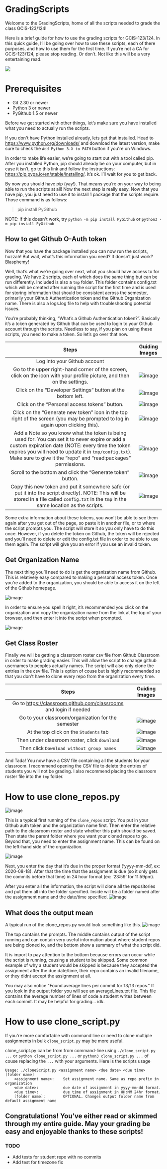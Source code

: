 # GradingScripts
Welcome to the GradingScripts, home of all the scripts needed to grade the class GCIS-123/124!

Here is a brief guide for how to use the grading scripts for GCIS-123/124. In this quick guide, I’ll be going over how to use these scripts, each of there purposes, and how to use them for the first time. If you’re not a CA for GCIS-123/124, please stop reading. Or don’t. Not like this will be a very entertaining read.

![](https://user-images.githubusercontent.com/12210881/148610094-7e0d17f6-fb2f-457d-83b6-9b6ee35eb291.png)

# Prerequisites
 - Git 2.30 or newer
 - Python 3 or newer
 - PyGithub 1.5 or newer

Before we get started with other things, let’s make sure you have installed what you need to actually run the scripts.

If you don't have Python installed already, lets get that installed. Head to https://www.python.org/downloads/ and download the latest version, make sure to check the `Add Python 3.X to PATH` button if you're on Windows.

In order to make life easier, we’re going to start out with a tool called pip. After you installed Python, pip should already be on your computer, but in case it isn’t, go to this link and follow the instructions: https://pip.pypa.io/en/stable/installing/. It’s ok. I’ll wait for you to get back.

By now you should have pip (yay!). That means you’re on your way to being able to run the scripts at all! Now the next step is really easy. Now that you have pip, you just need to use it to install 1 package that the scripts require. Those command is as follows:

>pip install PyGithub

NOTE: If this doesn't work, try `python -m pip install PyGithub` or `python3 -m pip install PyGithub`

## How to get Github O-Auth token
Now that you have the package installed you can now run the scripts, huzzah! But wait, what’s this information you need? It doesn’t just work? Blasphemy!

Well, that’s what we’re going over next, what you should have access to for grading. We have 2 scripts, each of which does the same thing but can be run differently. Included is also a `tmp` folder. This folder contains config.txt which will be created after running the script for the first time and is used for storing information that should be consistent across the semester, primarily your Github Authentication token and the Github Organization name. There is also a logs.log file to help with troubleshooting potential issues.

You’re probably thinking, “What’s a Github Authentication token?”. Basically it’s a token generated by Github that can be used to login to your Github account through the scripts. Needless to say, if you plan on using these scripts, you need to make a token. So let’s go over that now.

Steps | Guiding Images
:-----: | :-----------:
Log into your Github account | 
Go to the upper right-hand corner of the screen, click on the icon with your profile picture, and then on the settings. | ![image](https://user-images.githubusercontent.com/12210881/148611772-d5618152-002c-496c-bcb0-1da258b392c5.png)
Click on the “Developer Settings” button at the bottom left. | ![image](https://user-images.githubusercontent.com/12210881/148611844-2cc60d7c-88db-4f99-9736-2cf8d8a3ae8a.png)
Click on the “Personal access tokens” button. | ![image](https://user-images.githubusercontent.com/12210881/148611927-20330743-23ed-4157-8bae-3aaf248b6275.png)
Click on the “Generate new token” icon in the top right of the screen (you may be prompted to log in again upon clicking this). | ![image](https://user-images.githubusercontent.com/12210881/148612005-b95ccbdf-ca0a-4726-891e-9c7129b4be5e.png)
Add a Note so you know what the token is being used for. You can set it to never expire or add a custom expiration date (NOTE: every time the token expires you will need to update it in `tmp/config.txt`). Make sure to give it the “repo” and “read:packages” permissions. | ![image](https://user-images.githubusercontent.com/12210881/148612633-8bcf62f2-7238-48bc-9853-ea45024b055f.png)
Scroll to the bottom and click the “Generate token” button. | ![image](https://user-images.githubusercontent.com/12210881/148612852-b67538b2-e267-4d65-8a0d-9c1926fd6cc4.png)
Copy this new token and put it somewhere safe (or put it into the script directly). NOTE: This will be stored in a file called `config.txt` in the `tmp` in the same location as the scripts. | ![image](https://user-images.githubusercontent.com/12210881/148612967-0d27ae1a-8e1f-4d49-b685-f7652fad883c.png)

Some extra information about these tokens, you won’t be able to see them again after you get out of the page, so paste it in another file, or to where the script prompts you. The script will store it so you only have to do this once. However, if you delete the token on Github, the token will be rejected and you’ll need to delete or edit the config.txt file in order to be able to use them again. The script will give you an error if you use an invalid token.

## Get Organization Name
The next thing you’ll need to do is get the organization name from Github. This is relatively easy compared to making a personal access token. Once you’re added to the organization, you should be able to access it on the left of the Github homepage.

![image](https://user-images.githubusercontent.com/12210881/148613466-f5685d56-e503-46fe-9a6b-a5fceacf6a7f.png)

In order to ensure you spell it right, it’s recommended you click on the organization and copy the organization name from the link at the top of your browser, and then enter it into the script when prompted.

![image](https://user-images.githubusercontent.com/12210881/148613569-b098d878-9362-4349-bfed-d6b06f46872e.png)

## Get Class Roster

Finally we will be getting a classroom roster csv file from Github Classroom in order to make grading easier. This will allow the script to change github usernames to peoples actually names. The script will also only clone the entries in the csv file. This is option of couse but is highly recommended so that you don't have to clone every repo from the organization every time.

Steps | Guiding Images
:-----: | :-----------:
Go to https://classroom.github.com/classrooms and login if needed | 
Go to your classroom/organization for the semester | ![image](https://user-images.githubusercontent.com/12210881/148614399-e52af804-ea5e-47dc-8468-b94c52117579.png)
At the top click on the `Students` tab | ![image](https://user-images.githubusercontent.com/12210881/148614455-a2eb28f0-5920-4564-8f64-91d1ef67311f.png)
Then under classroom roster, click `download` | ![image](https://user-images.githubusercontent.com/12210881/148614534-833eb319-1c4a-49e4-b6d7-960cb3700a27.png)
Then click `Download without group names` | ![image](https://user-images.githubusercontent.com/12210881/148614634-e0e64e82-d8e0-4810-a174-dce89e47e549.png)

And Tada! You now have a CSV file containing all the students for your classroom. I recommend opening the CSV file to delete the entries of students you will not be grading.
I also recommend placing the classroom roster file into the `tmp` folder.

# How to use clone_repos.py
![image](https://user-images.githubusercontent.com/12210881/148616251-1b2a0714-5367-4d17-87c6-f412db4e9809.png)

This is a typical first running of the `clone_repos` script. You put in your Github auth token and the organization name first. Then enter the relative path to the classroom roster and state whether this path should be saved. Then state the parent folder where you want your cloned repos to go. Beyond that, you need to enter the assignment name. This can be found on the left-hand side of the organization.

![image](https://user-images.githubusercontent.com/12210881/148616483-f501ad70-77bb-45f0-a432-e3fe278efea3.png)

Next, you enter the day that it’s due in the proper format (‘yyyy-mm-dd’, ex: 2020-08-18). After that the time that the assignment is due (so it only gets the commits before that time) in 24 hour format (ex: ‘23:59’ for 11:59pm).

After you enter all the information, the script will clone all the repositories and put them all into the folder specified. Inside will be a folder named after the assignment name and the date/time specified.
![image](https://user-images.githubusercontent.com/12210881/148616913-aa034432-6ba8-4791-b99d-c5b0297f6ace.png)

## What does the output mean
A typical run of the clone_repos.py would look something like this.
![image](https://user-images.githubusercontent.com/12210881/148617201-0bee5f20-2e05-42e4-8229-f129eaa894f2.png)

The top contains the prompts. The middle contains output of the script running and can contain very useful information about where student repos are being cloned to, and the bottom show a summary of what the script did.

It is import to pay attention to the bottom because errors can occur while the script is running, causing a student to be skipped. Some common example of why a student would be skipped is because they accepted the assignment after the due date/time, their repo contains an invalid filename, or they didnt accept the assignment at all.

You may also notice "Found average lines per commit for 13/13 repos." If you look in the output folder you will see an averageLines.txt file. This file contains the average number of lines of code a student writes between each commit. It may be helpful for grading... idk.

# How to use clone_script.py
If you're more comfortable with command line or need to clone multiple assignments in bulk `clone_script.py` may be more useful.

clone_script.py can be from from command-line using `./clone_script.py ...` or `python clone_script.py ...` or `python3 clone_script.py ...` of couse replacing the `...` with your arguments. Here is the scripts usage
```
Usage: ./cloneScript.py <assignment name> <due date> <due time> [folder name]
    <assignment name>:    Set assignment name. Same as repo prefix in organization
    <due date>:           due date of assignment in yyyy-mm-dd format.
    <due time>:           due time of assignment in HH:MM 24hr format.
    [folder name]:        OPTIONAL. Changes output folder name from default assignment name
```


## Congratulations! You’ve either read or skimmed through my entire guide. May your grading be easy and enjoyable thanks to these scripts!

### TODO
 - Add tests for student repo with no commits
 - Add test for timezone fix
